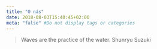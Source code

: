 ```yaml
---
title: "O nás"
date: 2018-08-03T15:40:45+02:00
meta: "false" #Do not display tags or categories
---
```


> Waves are the practice of the water. Shunryu Suzuki